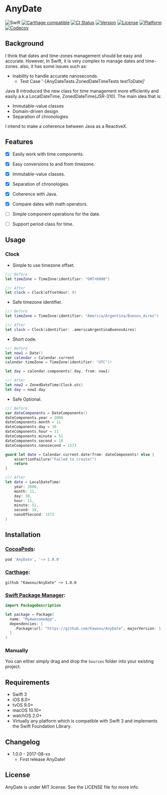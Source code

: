 # AnyDate

![Swift](https://img.shields.io/badge/Swift-3.0-orange.svg)
[![Carthage compatible](https://img.shields.io/badge/Carthage-compatible-4BC51D.svg?style=flat)](https://github.com/Carthage/Carthage)
[![CI Status](https://travis-ci.org/Kawoou/AnyDate.svg?branch=master)](https://travis-ci.org/Kawoou/AnyDate)
[![Version](https://img.shields.io/cocoapods/v/AnyDate.svg?style=flat)](http://cocoadocs.org/docsets/AnyDate)
[![License](https://img.shields.io/cocoapods/l/AnyDate.svg?style=flat)](https://github.com/kawoou/AnyDate/blob/master/LICENSE)
[![Platform](https://img.shields.io/cocoapods/p/AnyDate.svg?style=flat)](http://cocoadocs.org/docsets/AnyDate)
[![Codecov](https://img.shields.io/codecov/c/github/Kawoou/AnyDate.svg)](https://codecov.io/gh/Kawoou/AnyDate)



## Background

I think that dates and time-zones management should be easy and accurate.
However, In Swift, it is very complex to manage dates and time-zones. also, it has some issues such as:

- Inability to handle accurate nanoseconds.
   * Test Case '-[AnyDateTests.ZonedDateTimeTests testToDate]'

Java 8 introduced the new class for time management more efficiently and easily a.k.a LocalDateTime, ZonedDateTime(JSR-310). The main idea that is:

* Immutable-value classes
* Domain-driven design
* Separation of chronologies

I intend to make a coherence between Java as a ReactiveX.



## Features

* [x] Easily work with time components.
* [x] Easy conversions to and from timezone.
* [x] Immutable-value classes.
* [x] Separation of chronologies.
* [x] Coherence with Java.
* [x] Compare dates with math operators.
* [ ] Simple component operations for the date.
* [ ] Support period class for time.




## Usage

### Clock

* Simple to use timezone offset.

```swift
/// Before
let timeZone = TimeZone(identifier: "GMT+0900") 

/// After
let clock = Clock(offsetHour: 9)
```

* Safe timezone identifier.

```swift
/// Before
let timeZone = TimeZone(identifier: "America/Argentina/Buenos_Aires")

/// After
let clock = Clock(identifier: .americaArgentinaBuenosAires)
```

* Short code.

```swift
/// Before
let now1 = Date()
var calendar = Calendar.current
calendar.timeZone = TimeZone(identifier: "UTC")!

let day = calendar.components(.day, from: now1)

/// After
let now2 = ZonedDateTime(Clock.utc)
let day = now2.day
```

* Safe Optional.

```swift
/// Before
var dateComponents = DateComponents()
dateComponents.year = 2000
dateComponents.month = 11
dateComponents.day = 30
dateComponents.hour = 11
dateComponents.minute = 51
dateComponents.second = 18
dateComponents.nanosecond = 1573

guard let date = Calendar.current.date(from: dateComponents) else {
	assertionFailure("Failed to create!")
	return
}

/// After
let date = LocalDateTime(
	year: 2000,
	month: 11,
	day: 30,
	hour: 11,
	minute: 51,
	second: 18,
	nanoOfSecond: 1573
)
```





## Installation

### [CocoaPods](https://cocoapods.org):

```ruby
pod 'AnyDate', '~> 1.0.0'
```

### [Carthage](https://github.com/Carthage/Carthage):

```
github "Kawoou/AnyDate" ~> 1.0.0
```

### [Swift Package Manager](https://swift.org/package-manager):

```swift
import PackageDescription

let package = Package(
  name: "MyAwesomeApp",
  dependencies: [
    .Package(url: "https://github.com/Kawoou/AnyDate", majorVersion: 1),
  ]
)
```

### Manually

You can either simply drag and drop the `Sources` folder into your existing project.



## Requirements

* Swift 3
* iOS 8.0+
* tvOS 9.0+
* macOS 10.10+
* watchOS 2.0+
* Virtually any platform which is compatible with Swift 3 and implements the Swift Foundation Library.




## Changelog

* 1.0.0 - 2017-08-xx
   * First release AnyDate!




## License

AnyDate is under MIT license. See the LICENSE file for more info.





